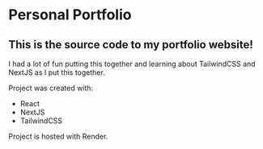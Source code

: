 # Personal Portfolio

## This is the source code to my portfolio website!

I had a lot of fun putting this together and learning about TailwindCSS and NextJS as I put this together. 

Project was created with:
- React
- NextJS
- TailwindCSS


Project is hosted with Render.